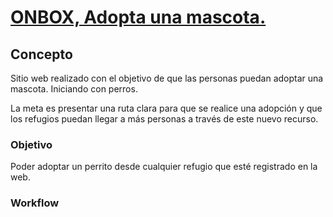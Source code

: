 # [ONBOX, Adopta una mascota.](http://onbox.lat/)
## Concepto
Sitio web realizado con el objetivo de que las personas puedan adoptar una mascota. Iniciando con perros. 

La meta es presentar una ruta clara para que se realice una adopción y que los refugios puedan llegar a más personas a través de este nuevo recurso.

### Objetivo
Poder adoptar un perrito desde cualquier refugio que esté registrado en la web.

### Workflow

 
